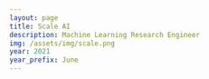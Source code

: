 ```yaml
---
layout: page
title: Scale AI
description: Machine Learning Research Engineer
img: /assets/img/scale.png
year: 2021
year_prefix: June
---
```

